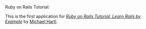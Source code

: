 Ruby on Rails Tutorial: 

This is the first application for
[*Ruby on Rails Tutorial: Learn Rails by Example*](http://railstutorial.org/) 
by [Michael Hartl](http://michaelhartl.com/).
